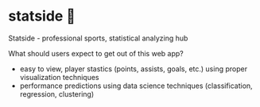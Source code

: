 # statside 🏒
Statside - professional sports, statistical analyzing hub

What should users expect to get out of this web app?
- easy to view, player stastics (points, assists, goals, etc.) using proper visualization techniques
- performance predictions using data science techniques (classification, regression, clustering)
